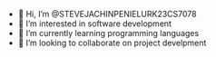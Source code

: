 - 👋 Hi, I’m @STEVEJACHINPENIELURK23CS7078
- 👀 I’m interested in software development
- 🌱 I’m currently learning programming languages
- 💞️ I’m looking to collaborate on project develpment


<!---
STEVEJACHINPENIELURK23CS7078/STEVEJACHINPENIELURK23CS7078 is a ✨ special ✨ repository because its `README.md` (this file) appears on your GitHub profile.
You can click the Preview link to take a look at your changes.
--->
